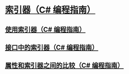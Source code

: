 # [索引器（C# 编程指南）](index.md)
## [使用索引器（C# 编程指南）](using-indexers.md)
## [接口中的索引器（C# 编程指南）](indexers-in-interfaces.md)
## [属性和索引器之间的比较（C# 编程指南）](comparison-between-properties-and-indexers.md)
